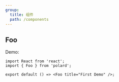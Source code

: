 ```yaml
---
group:
  title: 组件
  path: /components
---
```


## Foo

Demo:

```tsx
import React from 'react';
import { Foo } from 'polard';

export default () => <Foo title="First Demo" />;
```
